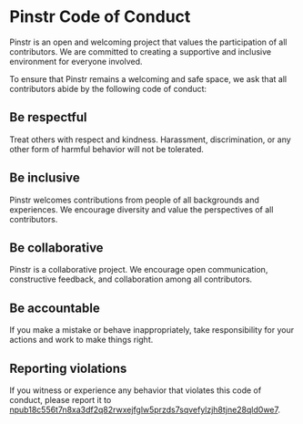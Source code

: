 # **Pinstr Code of Conduct**

Pinstr is an open and welcoming project that values the participation of all contributors. We are committed to creating a supportive and inclusive environment for everyone involved.

To ensure that Pinstr remains a welcoming and safe space, we ask that all contributors abide by the following code of conduct:

## **Be respectful**

Treat others with respect and kindness. Harassment, discrimination, or any other form of harmful behavior will not be tolerated.

## **Be inclusive**

Pinstr welcomes contributions from people of all backgrounds and experiences. We encourage diversity and value the perspectives of all contributors.

## **Be collaborative**

Pinstr is a collaborative project. We encourage open communication, constructive feedback, and collaboration among all contributors.

## **Be accountable**

If you make a mistake or behave inappropriately, take responsibility for your actions and work to make things right.

## **Reporting violations**

If you witness or experience any behavior that violates this code of conduct, please report it to [npub18c556t7n8xa3df2q82rwxejfglw5przds7sqvefylzjh8tjne28qld0we7](https://njump.me/npub18c556t7n8xa3df2q82rwxejfglw5przds7sqvefylzjh8tjne28qld0we7).
